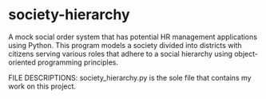 # society-hierarchy
A mock social order system that has potential HR management applications using Python. This program models a society divided into districts with citizens serving various roles that adhere to a social hierarchy using object-oriented programming principles.

FILE DESCRIPTIONS:
society_hierarchy.py is the sole file that contains my work on this project. 

